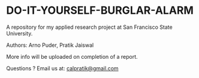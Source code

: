# DO-IT-YOURSELF-BURGLAR-ALARM
A repository for my applied research project at San Francisco State University.

Authors: Arno Puder, Pratik Jaiswal

More info will be uploaded on completion of a report.

Questions ? Email us at: calpratik@gmail.com 
